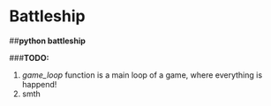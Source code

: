# Battleship
##**python battleship**

###**TODO:**
1. *game_loop* function is a main loop of a game, where everything is happend!
1. smth
